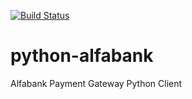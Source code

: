 [![Build Status](https://travis-ci.org/adilkhash/python-alfabank.svg?branch=master)](https://travis-ci.org/adilkhash/python-alfabank)

# python-alfabank
Alfabank Payment Gateway Python Client 
